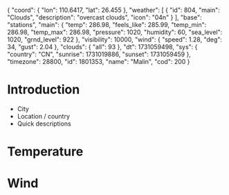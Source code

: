 {
    "coord": {
        "lon": 110.6417,
        "lat": 26.455
    },
    "weather": [
        {
            "id": 804,
            "main": "Clouds",
            "description": "overcast clouds",
            "icon": "04n"
        }
    ],
    "base": "stations",
    "main": {
        "temp": 286.98,
        "feels_like": 285.99,
        "temp_min": 286.98,
        "temp_max": 286.98,
        "pressure": 1020,
        "humidity": 60,
        "sea_level": 1020,
        "grnd_level": 922
    },
    "visibility": 10000,
    "wind": {
        "speed": 1.28,
        "deg": 34,
        "gust": 2.04
    },
    "clouds": {
        "all": 93
    },
    "dt": 1731059498,
    "sys": {
        "country": "CN",
        "sunrise": 1731019886,
        "sunset": 1731059459
    },
    "timezone": 28800,
    "id": 1801353,
    "name": "Malin",
    "cod": 200
}

# Introduction
- City 
- Location / country 
- Quick descriptions
# Temperature

# Wind 
